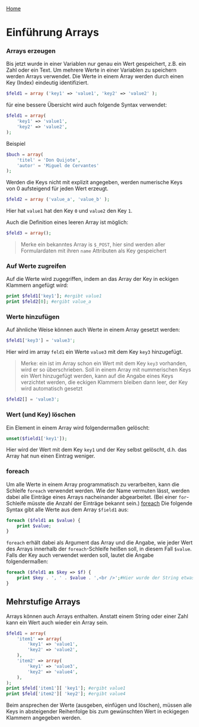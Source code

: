 [Home](README.md)

# Einführung Arrays

### Arrays erzeugen

Bis jetzt wurde in einer Variablen nur genau ein Wert gespeichert, z.B. ein Zahl oder ein Text. Um mehrere Werte in einer Variablen zu speichern werden Arrays verwendet. Die Werte in einem Array werden durch einen Key (Index) eindeutig identifiziert.
```php
$feld1 = array ('key1' => 'value1', 'key2' => 'value2' );
```
für eine bessere Übersicht wird auch folgende Syntax verwendet:
```php
$feld1 = array(
	'key1' => 'value1',
	'key2' => 'value2',
);
```
Beispiel
```php
$buch = array(
	'titel' = 'Don Quijote',
	'autor' = 'Miguel de Cervantes'
);
```
Werden die Keys nicht mit explizit angegeben, werden numerische Keys von 0 aufsteigend für jeden Wert erzeugt.
```php
$feld2 = array ('value_a', 'value_b' );
```
Hier hat `value1` hat den Key `0` und `value2` den Key `1`.

Auch die Definition eines leeren Array ist möglich:
```php
$feld3 = array();
```
>Merke ein bekanntes Array is `$_POST`, hier sind werden aller Formulardaten mit ihren `name` Attributen als Key gespeichert

### Auf Werte zugreifen
Auf die Werte wird zugegriffen,  indem an das Array der Key in eckigen Klammern angefügt wird:
```php
print $feld1['key1']; #ergibt value1
print $feld2[0]; #ergibt value_a
```
### Werte hinzufügen

Auf ähnliche Weise können auch Werte in einem Array gesetzt werden:
```php
$feld1['key3'] = 'value3';
```
Hier wird im array `feld1` ein Werte `value3` mit dem Key `key3` hinzugefügt.
> Merke: ein ist im Array schon ein Wert mit dem Key `key3` vorhanden, wird er so überschrieben.
Soll in einem Array mit nummerischen Keys ein Wert hinzugefügt werden, kann auf die Angabe eines Keys verzichtet werden, die eckigen Klammern bleiben dann leer, der Key wird automatisch gesetzt
```php
$feld2[] = 'value3';
```
### Wert (und Key) löschen
Ein Element in einem Array wird folgendermaßen gelöscht:
```php
unset($field1['key1']);
```
Hier wird der Wert mit dem Key `key1` und der Key selbst gelöscht, d.h. das Array hat nun einen Eintrag weniger.

### foreach
Um alle Werte in einem Array programmatisch zu verarbeiten, kann die Schleife `foreach` verwendet werden. Wie der Name vermuten lässt, werden dabei alle Einträge eines Arrays nacheinander abgearbeitet. (Bei einer `for`-Schleife müsste die Anzahl der Einträge bekannt sein.) [foreach](http://php.net/manual/de/control-structures.foreach.php)
Die folgende Syntax gibt alle Werte aus dem Array `$field1` aus:
```php
foreach ($feld1 as $value) {
	print $value;
}
```
`foreach` erhält dabei als Argument das Array und die Angabe, wie jeder Wert des Arrays innerhalb der `foreach`-Schleife heißen soll, in diesem Fall `$value`. Falls der Key auch verwendet werden soll, lautet die Angabe folgendermaßen:
```php
foreach ($feld1 as $key => $f) {
	print $key . ', ' . $value . ',<br />';#Hier wurde der String etwas erweitert.
}
```

## Mehrstufige Arrays
Arrays können auch Arrays enthalten. Anstatt einem String oder einer Zahl kann ein Wert auch wieder ein Array sein.
```php
$feld1 = array(
	'item1' => array(
 		'key1' => 'value1',
 		'key2' => 'value2',
 	),
 	'item2' => array(
 		'key1' => 'value3',
 		'key2' => 'value4',
 	),
);
print $feld['item1'][ 'key1']; #ergibt value1
print $feld['item2'][ 'key2']; #ergibt value4
```
Beim ansprechen der Werte (ausgeben, einfügen und löschen), müssen alle Keys in absteigender Reihenfolge bis zum gewünschten Wert in eckigegen Klammern angegeben werden.
